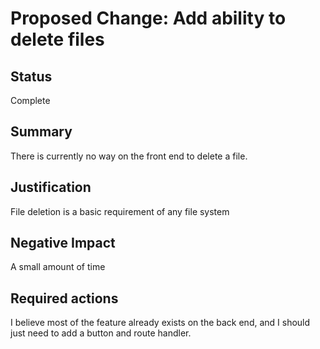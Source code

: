 
# Proposed Change: Add ability to delete files

## Status

Complete

## Summary

There is currently no way on the front end to delete a file.

## Justification

File deletion is a basic requirement of any file system

## Negative Impact

A small amount of time

## Required actions

I believe most of the feature already exists on the back end, and I should just need to add a button and route handler.
